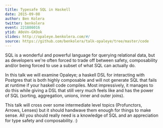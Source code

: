 ```yaml
---
title: Typesafe SQL in Haskell
date: 2015-09-08
author: Ben Kolera
twitter: benkolera
event: 221886016
ytid: A0oVn-GXOok
slides: http://opaleye.benkolera.com/#/
source: https://github.com/benkolera/talk-opaleye/tree/master/code
---
```

SQL is a wonderful and powerful language for querying relational data, but as developers we're often forced to trade off between safety, composability and/or being forced to use a subset of what SQL can actually do.

In this talk we will examine Opaleye; a haskell DSL for interacting with Postgres that is both highly composable and will not generate SQL that fails at runtime if your haskell code compiles. Most impressively, it manages to do this while giving a DSL that still very much feels like and has the power of SQL (sorting, aggregation, unions, inner and outer joins).

This talk will cross over some intermediate level topics (Profunctors, Arrows, Lenses) but it should handwave them enough for things to make sense. All you should really need is a knowledge of SQL and an appreciation for type safety and composability. :)